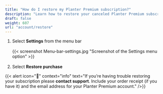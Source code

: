 ```yaml
---
title: "How do I restore my Planter Premium subscription?"
description: "Learn how to restore your canceled Planter Premium subscription"
draft: false
weight: 607
url: "account/restore"
---
```


1. Select **Settings** from the menu bar<br /><br />
{{< screenshot Menu-bar-settings.jpg "Screenshot of the Settings menu option" >}}<br /><br />
2. Select **Restore purchase**

{{< alert icon="🥦" context="info" text="If you’re having trouble restoring your subscription please **contact support**. Include your order receipt (if you have it) and the email address for your Planter Premium account." />}}
